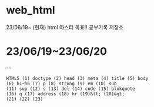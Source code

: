 # web_html
23/06/19~ (현재) html 마스터 목표!! 공부기록 저장소


# 23/06/19~23/06/20
--
```
HTML5 (1) doctype (2) head (3) meta (4) title (5) body
(6) h1~h6 (7) p (8) strong (9) em (10) sub
(11) sup (12) s (13) del (14) code (15) blokquote
(16) q (17) address (18) hr (19)&lt; (20)&gt;
(21) (22) (23)
```
